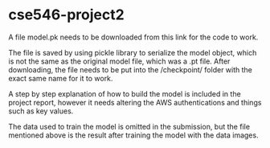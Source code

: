 # cse546-project2
A file model.pk needs to be downloaded from this link for the code to work.

The file is saved by using pickle library to serialize the model object, which is not the same as the original model file, which was a .pt file.
After downloading, the file needs to be put into the /checkpoint/ folder with the exact same name for it to work.

A step by step explanation of how to build the model is included in the project report, however it needs altering the AWS authentications and things such as key values.

The data used to train the model is omitted in the submission, but the file mentioned above is the result after training the model with the data images.
